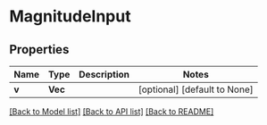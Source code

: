 # MagnitudeInput

## Properties
Name | Type | Description | Notes
------------ | ------------- | ------------- | -------------
**v** | **Vec<f64>** |  | [optional] [default to None]

[[Back to Model list]](../README.md#documentation-for-models) [[Back to API list]](../README.md#documentation-for-api-endpoints) [[Back to README]](../README.md)


